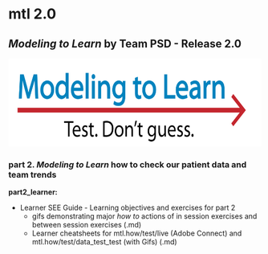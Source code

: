 # mtl 2.0

## *Modeling to Learn* by Team PSD - Release 2.0

<img src = "https://github.com/lzim/teampsd/blob/master/resources/logos/mtl_testdontguess_sm.png"
     height = "175" width = "650">

### part 2. *Modeling to Learn* how to check our **patient data** and **team trends**

**part2_learner:**

- Learner SEE Guide - Learning objectives and exercises for part 2
  - gifs demonstrating major *how to* actions of in session exercises and between session exercises (.md)
  - Learner cheatsheets for mtl.how/test/live (Adobe Connect) and mtl.how/test/data_test_test (with Gifs) (.md)
